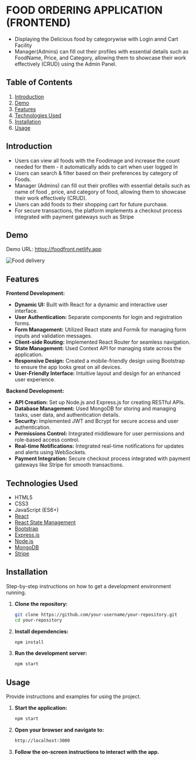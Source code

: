 # FOOD ORDERING APPLICATION (FRONTEND)

- Displaying the Delicious food by categorywise with Login annd Cart Facility
- Manager(Admins) can fill out their profiles with essential details such as FoodName, Price, and Category, allowing them to showcase their work effectively (CRUD) using the Admin Panel.

## Table of Contents
1. [Introduction](#introduction)
2. [Demo](#demo)
3. [Features](#features)
4. [Technologies Used](#technologies-used)
5. [Installation](#installation)
6. [Usage](#usage)

## Introduction

- Users can view all foods with the Foodimage and increase the count needed for them - it automatically adds to cart when user logged In 
- Users can search & filter based on their preferences by category of Foods.
- Manager (Admins) can fill out their profiles with essential details such as name of food , price, and category of food, allowing them to showcase their work effectively (CRUD).
- Users can add foods to their shopping cart for future purchase.
- For secure transactions, the platform implements a checkout process integrated with payment gateways such as Stripe 

## Demo

Demo URL: https://foodfront.netlify.app

![Food delivery](https://github.com/JeganPeriasamy/Food-Ordering-App-Front-end/assets/166896131/45b79081-d9c3-4c4c-961c-75448f5a9cf8)

## Features

**Frontend Development:**
- **Dynamic UI:** Built with React for a dynamic and interactive user interface.
- **User Authentication:** Separate components for login and registration forms.
- **Form Management:** Utilized React state and Formik for managing form inputs and validation messages.
- **Client-side Routing:** Implemented React Router for seamless navigation.
- **State Management:** Used Context API for managing state across the application.
- **Responsive Design:** Created a mobile-friendly design using Bootstrap to ensure the app looks great on all devices.
- **User-Friendly Interface:** Intuitive layout and design for an enhanced user experience.

**Backend Development:**
- **API Creation:** Set up Node.js and Express.js for creating RESTful APIs.
- **Database Management:** Used MongoDB for storing and managing tasks, user data, and authentication details.
- **Security:** Implemented JWT and Bcrypt for secure access and user authentication.
- **Permissions Control:** Integrated middleware for user permissions and role-based access control.
- **Real-time Notifications:** Integrated real-time notifications for updates and alerts using WebSockets.
- **Payment Integration:** Secure checkout process integrated with payment gateways like Stripe for smooth transactions.

## Technologies Used

- HTML5
- CSS3
- JavaScript (ES6+)
- [React](https://reactjs.org/)
- [React State Management](https://reactjs.org/)
- [Bootstrap](https://getbootstrap.com/)
- [Express.js](https://expressjs.com/)
- [Node.js](https://nodejs.org/)
- [MongoDB](https://mongodb.com/)
- [Stripe](https://stripe.com/)

## Installation

Step-by-step instructions on how to get a development environment running.

1. **Clone the repository:**
   ```sh
   git clone https://github.com/your-username/your-repository.git
   cd your-repository
   ```

2. **Install dependencies:**
   ```sh
   npm install
   ```

3. **Run the development server:**
   ```sh
   npm start
   ```

## Usage

Provide instructions and examples for using the project.

1. **Start the application:**
   ```sh
   npm start
   ```

2. **Open your browser and navigate to:**
   ```sh
   http://localhost:3000
   ```

3. **Follow the on-screen instructions to interact with the app.**

